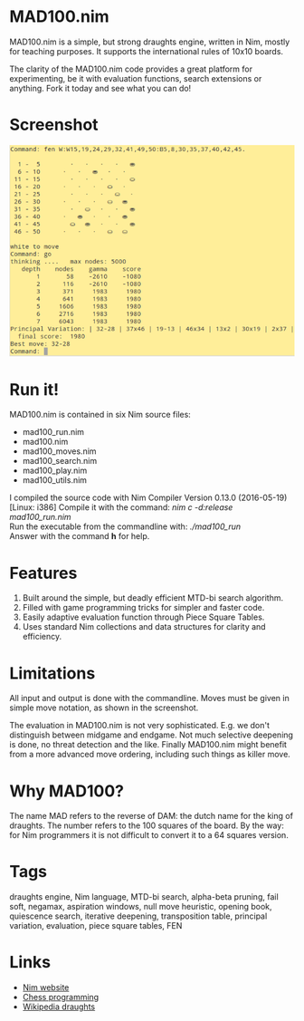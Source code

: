 
MAD100.nim
=========
MAD100.nim is a simple, but strong draughts engine, written in Nim, mostly for teaching purposes.
It supports the international rules of 10x10 boards.

The clarity of the MAD100.nim code provides a great platform for experimenting, be it with evaluation functions, search extensions or anything. Fork it today and see what you can do!

Screenshot
==========

![MAD100 in action](images/mad100_in_action1.png)

Run it!
=======
MAD100.nim is contained in six Nim source files:  
- mad100_run.nim
- mad100.nim
- mad100_moves.nim 
- mad100_search.nim 
- mad100_play.nim  
- mad100_utils.nim  

I compiled the source code with Nim Compiler Version 0.13.0 (2016-05-19) [Linux: i386]
Compile it with the command: *nim c -d:release mad100_run.nim*  
Run the executable from the commandline with: *./mad100_run*  
Answer with the command **h** for help.  

Features
========
1. Built around the simple, but deadly efficient MTD-bi search algorithm.
2. Filled with game programming tricks for simpler and faster code.
3. Easily adaptive evaluation function through Piece Square Tables.
4. Uses standard Nim collections and data structures for clarity and efficiency.

Limitations
===========
All input and output is done with the commandline.
Moves must be given in simple move notation, as shown in the screenshot.

The evaluation in MAD100.nim is not very sophisticated. E.g. we don't distinguish between midgame and endgame. Not much selective deepening is done, no threat detection and the like. Finally MAD100.nim might benefit from a more advanced move ordering, including such things as killer move.

Why MAD100?
===========
The name MAD refers to the reverse of DAM: the dutch name for the king of draughts. 
The number refers to the 100 squares of the board.
By the way: for Nim programmers it is not difficult to convert it to a 64 squares version.

Tags
====
draughts engine, Nim language, MTD-bi search, alpha-beta pruning, fail soft, negamax, aspiration windows, null move heuristic,  opening book, quiescence search, iterative deepening, transposition table, principal variation, evaluation, piece square tables, FEN

Links
=====
- [Nim website](http://nim-lang.org/)
- [Chess programming](https://chessprogramming.wikispaces.com/)
- [Wikipedia draughts](https://en.wikipedia.org/wiki/International_draughts)

